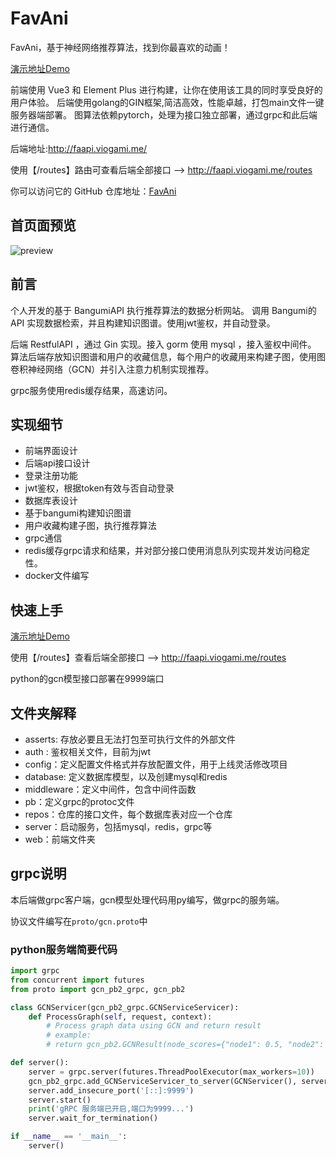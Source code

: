 # FavAni

<p> FavAni，基于神经网络推荐算法，找到你最喜欢的动画！</p>

<a href="http://fa.viogami.me/" rel="nofollow">演示地址Demo</a>

前端使用 Vue3 和 Element Plus 进行构建，让你在使用该工具的同时享受良好的用户体验。
后端使用golang的GIN框架,简洁高效，性能卓越，打包main文件一键服务器端部署。
图算法依赖pytorch，处理为接口独立部署，通过grpc和此后端进行通信。


后端地址:<a>http://faapi.viogami.me/</a>

使用【/routes】路由可查看后端全部接口 --> <a>http://faapi.viogami.me/routes</a>

<p> 你可以访问它的 GitHub 仓库地址：<a href="https://github.com/viogami/FavAni" target="_blank">FavAni</a> </p>

## 首页面预览

![preview](https://github.com/viogami/FavAni/raw/master/web/public/preview.png)

## 前言
个人开发的基于 BangumiAPI  执行推荐算法的数据分析网站。
调用 Bangumi的 API  实现数据检索，并且构建知识图谱。使用jwt鉴权，并自动登录。

后端 RestfulAPI ，通过 Gin  实现。接入 gorm  使用 mysql ，接入鉴权中间件。
算法后端存放知识图谱和用户的收藏信息，每个用户的收藏用来构建子图，使用图卷积神经网络（GCN）并引入注意力机制实现推荐。

grpc服务使用redis缓存结果，高速访问。


## 实现细节
 - 前端界面设计
 - 后端api接口设计
 - 登录注册功能
 - jwt鉴权，根据token有效与否自动登录
 - 数据库表设计
 - 基于bangumi构建知识图谱
 - 用户收藏构建子图，执行推荐算法
 - grpc通信
 - redis缓存grpc请求和结果，并对部分接口使用消息队列实现并发访问稳定性。
 - docker文件编写

 ## 快速上手
<a href="http://fa.viogami.me/" rel="nofollow">演示地址Demo</a>

使用【/routes】查看后端全部接口 --> <a>http://faapi.viogami.me/routes</a>

python的gcn模型接口部署在9999端口

## 文件夹解释
- asserts: 存放必要且无法打包至可执行文件的外部文件
- auth : 鉴权相关文件，目前为jwt
- config：定义配置文件格式并存放配置文件，用于上线灵活修改项目
- database: 定义数据库模型，以及创建mysql和redis
- middleware：定义中间件，包含中间件函数
- pb：定义grpc的protoc文件
- repos：仓库的接口文件，每个数据库表对应一个仓库
- server：启动服务，包括mysql，redis，grpc等
- web：前端文件夹

## grpc说明
本后端做grpc客户端，gcn模型处理代码用py编写，做grpc的服务端。

协议文件编写在`proto/gcn.proto`中

### python服务端简要代码
```python
import grpc
from concurrent import futures
from proto import gcn_pb2_grpc, gcn_pb2

class GCNServicer(gcn_pb2_grpc.GCNServiceServicer):
    def ProcessGraph(self, request, context):
        # Process graph data using GCN and return result
        # example: 
        # return gcn_pb2.GCNResult(node_scores={"node1": 0.5, "node2": 0.8})

def server():
    server = grpc.server(futures.ThreadPoolExecutor(max_workers=10))
    gcn_pb2_grpc.add_GCNServiceServicer_to_server(GCNServicer(), server)
    server.add_insecure_port('[::]:9999')
    server.start()
    print('gRPC 服务端已开启,端口为9999...')
    server.wait_for_termination()

if __name__ == '__main__':
    server()

```


